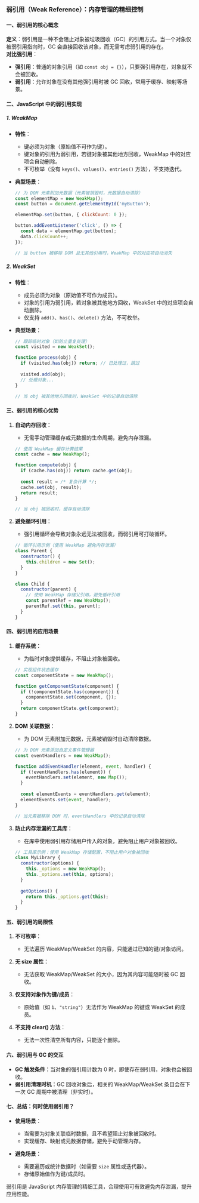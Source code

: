 ### 弱引用（Weak Reference）：内存管理的精细控制


#### **一、弱引用的核心概念**
**定义**：弱引用是一种不会阻止对象被垃圾回收（GC）的引用方式。当一个对象仅被弱引用指向时，GC 会直接回收该对象，而无需考虑弱引用的存在。  
**对比强引用**：  
- **强引用**：普通的对象引用（如 `const obj = {}`），只要强引用存在，对象就不会被回收。  
- **弱引用**：允许对象在没有其他强引用时被 GC 回收，常用于缓存、映射等场景。  


#### **二、JavaScript 中的弱引用实现**
##### **1. WeakMap**
- **特性**：  
  - 键必须为对象（原始值不可作为键）。  
  - 键对象的引用为弱引用，若键对象被其他地方回收，WeakMap 中的对应项会自动删除。  
  - 不可枚举（没有 `keys()`、`values()`、`entries()` 方法），不支持迭代。  

- **典型场景**：  
  ```javascript
  // 为 DOM 元素附加元数据（元素被销毁时，元数据自动清除）
  const elementMap = new WeakMap();
  const button = document.getElementById('myButton');
  
  elementMap.set(button, { clickCount: 0 });
  
  button.addEventListener('click', () => {
    const data = elementMap.get(button);
    data.clickCount++;
  });
  
  // 当 button 被移除 DOM 且无其他引用时，WeakMap 中的对应项自动消失
  ```

##### **2. WeakSet**
- **特性**：  
  - 成员必须为对象（原始值不可作为成员）。  
  - 对象的引用为弱引用，若对象被其他地方回收，WeakSet 中的对应项会自动删除。  
  - 仅支持 `add()`、`has()`、`delete()` 方法，不可枚举。  

- **典型场景**：  
  ```javascript
  // 跟踪临时对象（如防止重复处理）
  const visited = new WeakSet();
  
  function process(obj) {
    if (visited.has(obj)) return; // 已处理过，跳过
    
    visited.add(obj);
    // 处理对象...
  }
  
  // 当 obj 被其他地方回收时，WeakSet 中的记录自动清除
  ```


#### **三、弱引用的核心优势**
1. **自动内存回收**：  
   - 无需手动管理缓存或元数据的生命周期，避免内存泄漏。  
   ```javascript
   // 使用 WeakMap 缓存计算结果
   const cache = new WeakMap();
   
   function compute(obj) {
     if (cache.has(obj)) return cache.get(obj);
     
     const result = /* 复杂计算 */;
     cache.set(obj, result);
     return result;
   }
   
   // 当 obj 被回收时，缓存自动清除
   ```

2. **避免循环引用**：  
   - 强引用循环会导致对象永远无法被回收，而弱引用可打破循环。  
   ```javascript
   // 循环引用示例（使用 WeakMap 避免内存泄漏）
   class Parent {
     constructor() {
       this.children = new Set();
     }
   }
   
   class Child {
     constructor(parent) {
       // 使用 WeakMap 存储父引用，避免循环引用
       const parentRef = new WeakMap();
       parentRef.set(this, parent);
     }
   }
   ```


#### **四、弱引用的应用场景**
1. **缓存系统**：  
   - 为临时对象提供缓存，不阻止对象被回收。  
   ```javascript
   // 实现组件状态缓存
   const componentState = new WeakMap();
   
   function getComponentState(component) {
     if (!componentState.has(component)) {
       componentState.set(component, {});
     }
     return componentState.get(component);
   }
   ```

2. **DOM 关联数据**：  
   - 为 DOM 元素附加元数据，元素被销毁时自动清除数据。  
   ```javascript
   // 为 DOM 元素添加自定义事件管理器
   const eventHandlers = new WeakMap();
   
   function addEventHandler(element, event, handler) {
     if (!eventHandlers.has(element)) {
       eventHandlers.set(element, new Map());
     }
     
     const elementEvents = eventHandlers.get(element);
     elementEvents.set(event, handler);
   }
   
   // 当元素被移除 DOM 时，eventHandlers 中的记录自动清除
   ```

3. **防止内存泄漏的工具库**：  
   - 在库中使用弱引用存储用户传入的对象，避免阻止用户对象被回收。  
   ```javascript
   // 工具库示例：使用 WeakMap 存储配置，不阻止用户对象被回收
   class MyLibrary {
     constructor(options) {
       this._options = new WeakMap();
       this._options.set(this, options);
     }
     
     getOptions() {
       return this._options.get(this);
     }
   }
   ```


#### **五、弱引用的局限性**
1. **不可枚举**：  
   - 无法遍历 WeakMap/WeakSet 的内容，只能通过已知的键/对象访问。  

2. **无 size 属性**：  
   - 无法获取 WeakMap/WeakSet 的大小，因为其内容可能随时被 GC 回收。  

3. **仅支持对象作为键/成员**：  
   - 原始值（如 `1`、`"string"`）无法作为 WeakMap 的键或 WeakSet 的成员。  

4. **不支持 clear() 方法**：  
   - 无法一次性清空所有内容，只能逐个删除。  


#### **六、弱引用与 GC 的交互**
- **GC 触发条件**：当对象的强引用计数为 0 时，即使存在弱引用，对象也会被回收。  
- **弱引用清理时机**：GC 回收对象后，相关的 WeakMap/WeakSet 条目会在下一次 GC 周期中被清理（非实时）。  


#### **七、总结：何时使用弱引用？**
- **使用场景**：  
  - 当需要为对象关联临时数据，且不希望阻止对象被回收时。  
  - 实现缓存、映射或元数据存储，避免手动管理内存。  

- **避免场景**：  
  - 需要遍历或统计数据时（如需要 `size` 属性或迭代器）。  
  - 存储原始值作为键/成员时。  

弱引用是 JavaScript 内存管理的精细工具，合理使用可有效避免内存泄漏，提升应用性能。